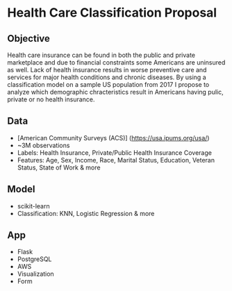 # Health Care Classification Proposal
## Objective
Health care insurance can be found in both the public and private marketplace and due to financial constraints some Americans are uninsured as well. Lack of health insurance results in worse preventive care and services for major health conditions and chronic diseases. By using a classification model on a sample US population from 2017 I propose to analyze which demographic chracteristics result in Americans having pulic, private or no health insurance.
  
## Data
- [American Community Surveys (ACS)] (https://usa.ipums.org/usa/)
- ~3M observations
- Labels: Health Insurance, Private/Public Health Insurance Coverage
- Features: Age, Sex, Income, Race, Marital Status, Education, Veteran Status, State of Work & more 

## Model
- scikit-learn
- Classification: KNN, Logistic Regression & more
  
## App
- Flask
- PostgreSQL
- AWS
- Visualization
- Form
